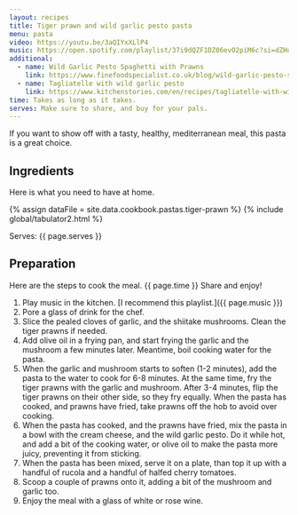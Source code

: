 ```yaml
---
layout: recipes
title: Tiger prawn and wild garlic pesto pasta
menu: pasta
video: https://youtu.be/3aQIYxXLlP4
music: https://open.spotify.com/playlist/37i9dQZF1DZ06evO2piM6c?si=dZHuHcdOQLacrYrR7N5_Yg
additional:
  - name: Wild Garlic Pesto Spaghetti with Prawns
    link: https://www.finefoodspecialist.co.uk/blog/wild-garlic-pesto-spaghetti-with-prawns
  - name: Tagliatelle with wild garlic pesto
    link: https://www.kitchenstories.com/en/recipes/tagliatelle-with-wild-garlic-pesto
time: Takes as long as it takes.
serves: Make sure to share, and buy for your pals.
---
```


If you want to show off with a tasty, healthy, mediterranean meal, this pasta is a great choice.
<!-- excerpt-end -->

## Ingredients

Here is what you need to have at home.

{% assign dataFile = site.data.cookbook.pastas.tiger-prawn %}
{% include global/tabulator2.html %}


Serves: {{ page.serves }}

## Preparation

Here are the steps to cook the meal. {{ page.time }} Share and enjoy!

1. Play music in the kitchen. [I recommend this playlist.]({{ page.music }})
2. Pore a glass of drink for the chef.
3. Slice the pealed cloves of garlic, and the shiitake mushrooms. Clean the tiger prawns if needed.
4. Add olive oil in a frying pan, and start frying the garlic and the mushroom a few minutes later. Meantime, boil cooking water for the pasta.
5. When the garlic and mushroom starts to soften (1-2 minutes), add the pasta to the water to cook for 6-8 minutes. At the same time, fry the tiger prawns with the garlic and mushroom. After 3-4 minutes, flip the tiger prawns on their other side, so they fry equally. When the pasta has cooked, and prawns have fried, take prawns off the hob to avoid over cooking.
6. When the pasta has cooked, and the prawns have fried, mix the pasta in a bowl with the cream cheese, and the wild garlic pesto. Do it while hot, and add a bit of the cooking water, or olive oil to make the pasta more juicy, preventing it from sticking.
7. When the pasta has been mixed, serve it on a plate, than top it up with a handful of rucola and a handful of halfed cherry tomatoes.
8. Scoop a couple of prawns onto it, adding a bit of the mushroom and garlic too.
9. Enjoy the meal with a glass of white or rose wine.